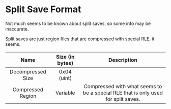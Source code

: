 # Split Save Format
Not much seems to be known about split saves, so some info may be inaccurate.

Split saves are just region files that are compressed with special RLE, it seems.

| Name | Size (in bytes) | Description |
| :-:|:-:|:-:|
| Decompressed Size | 0x04 (uint) | |
| Compressed Region | Variable | Compressed with what seems to be a special RLE that is only used for split saves. |
